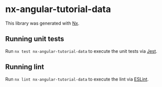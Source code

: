 # nx-angular-tutorial-data

This library was generated with [Nx](https://nx.dev).

## Running unit tests

Run `nx test nx-angular-tutorial-data` to execute the unit tests via [Jest](https://jestjs.io).

## Running lint

Run `nx lint nx-angular-tutorial-data` to execute the lint via [ESLint](https://eslint.org/).
